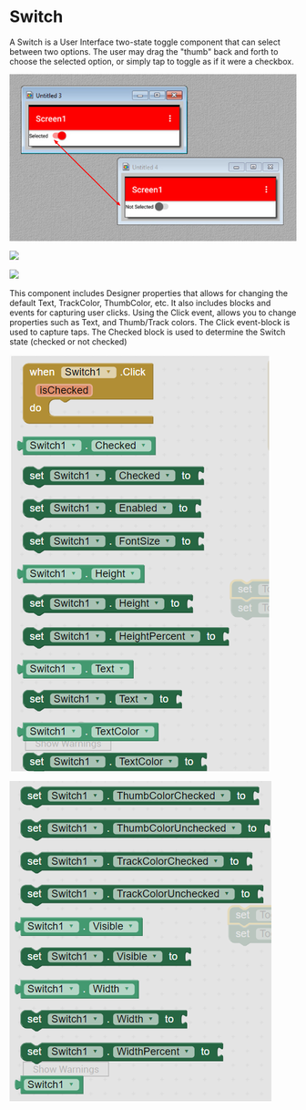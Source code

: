 # Switch

A Switch is a User Interface two-state toggle component that can select between two options. The user may drag the "thumb" back and forth to choose the selected option, or simply tap to toggle as if it were a checkbox. 

![](../../../.gitbook/assets/image%20%2854%29.png)

![](https://help.appybuilder.com/assets/tutSwitch3.png)

![](https://help.appybuilder.com/assets/tutSwitch1.png)

This component includes Designer properties that allows for changing the default Text, TrackColor, ThumbColor, etc. It also includes blocks and events for capturing user clicks. Using the Click event, allows you to change properties such as Text, and Thumb/Track colors. The Click event-block is used to capture taps. The Checked block is used to determine the Switch state \(checked or not checked\)

![](../../../.gitbook/assets/image%20%288%29.png)

![](../../../.gitbook/assets/image%20%2826%29.png)

